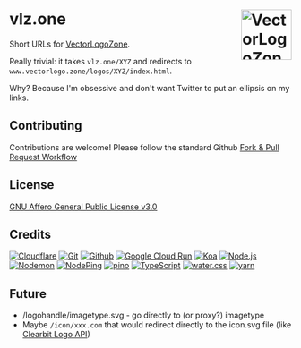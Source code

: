 # vlz.one [<img alt="VectorLogoZone Logo" src="https://vlz.one/favicon.svg" height="90" align="right" />](https://www.vectorlogo.zone/)

Short URLs for [VectorLogoZone](https://www.vectorlogo.zone/).

Really trivial: it takes `vlz.one/XYZ` and redirects to `www.vectorlogo.zone/logos/XYZ/index.html`.

Why?  Because I'm obsessive and don't want Twitter to put an ellipsis on my links.

## Contributing

Contributions are welcome!  Please follow the standard Github [Fork & Pull Request Workflow](https://gist.github.com/Chaser324/ce0505fbed06b947d962)

## License

[GNU Affero General Public License v3.0](LICENSE.txt)

## Credits

[![Cloudflare](https://www.vectorlogo.zone/logos/cloudflare/cloudflare-ar21.svg)](https://www.cloudflare.com/ "CDN")
[![Git](https://www.vectorlogo.zone/logos/git-scm/git-scm-ar21.svg)](https://git-scm.com/ "Version control")
[![Github](https://www.vectorlogo.zone/logos/github/github-ar21.svg)](https://github.com/ "Code hosting")
[![Google Cloud Run](https://www.vectorlogo.zone/logos/google/google-ar21.svg)](https://cloud.google.com/run/ "Hosting")
[![Koa](https://www.vectorlogo.zone/logos/koajs/koajs-ar21.svg)](https://koajs.com/ "Web framework")
[![Node.js](https://www.vectorlogo.zone/logos/nodejs/nodejs-ar21.svg)](https://nodejs.org/ "Application Server")
[![Nodemon](https://www.vectorlogo.zone/logos/nodemonio/nodemonio-ar21.svg)](https://nodemon.io/ "Development tool")
[![NodePing](https://www.vectorlogo.zone/logos/nodeping/nodeping-ar21.svg)](https://www.nodeping.com/ "Uptime monitoring")
[![pino](https://www.vectorlogo.zone/logos/getpinoio/getpinoio-ar21.svg)](https://www.getpino.io/ "Logging")
[![TypeScript](https://www.vectorlogo.zone/logos/typescriptlang/typescriptlang-ar21.svg)](https://www.typescriptlang.org/ "Programming Language")
[![water.css](https://www.vectorlogo.zone/logos/netlifyapp_watercss/netlifyapp_watercss-ar21.svg)](https://watercss.netlify.app/ "Classless CSS")
[![yarn](https://www.vectorlogo.zone/logos/yarnpkg/yarnpkg-ar21.svg)](https://www.yarnpkg.com/ "JS Package Management")

## Future

* /logohandle/imagetype.svg - go directly to (or proxy?) imagetype
* Maybe `/icon/xxx.com` that would redirect directly to the icon.svg file (like [Clearbit Logo API](https://clearbit.com/docs#logo-api))
